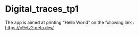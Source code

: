 # Digital_traces_tp1

The app is aimed at printing "Hello World" on the following link :
https://v9etz2.deta.dev/
